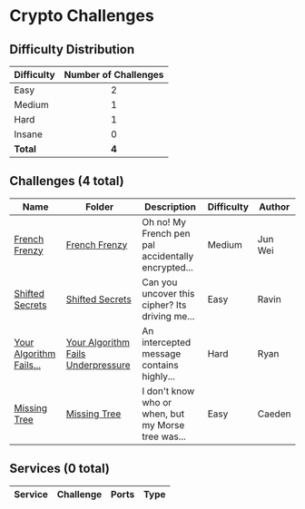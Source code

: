 
# Crypto Challenges

## Difficulty Distribution
| Difficulty | Number of Challenges |
|------------|:--------------------:|
| Easy | 2 |
| Medium | 1 |
| Hard | 1 |
| Insane | 0 |
| **Total** | **4** |

## Challenges (4 total)
| Name | Folder | Description | Difficulty | Author |
|------|--------|-------------|------------|--------|
| [French Frenzy](<./French Frenzy>) | [French Frenzy](<./French Frenzy>) | Oh no! My French pen pal accidentally encrypted... | Medium | Jun Wei |
| [Shifted Secrets](<./Shifted Secrets>) | [Shifted Secrets](<./Shifted Secrets>) | Can you uncover this cipher? Its driving me... | Easy | Ravin |
| [Your Algorithm Fails...](<./Your Algorithm Fails Underpressure>) | [Your Algorithm Fails Underpressure](<./Your Algorithm Fails Underpressure>) | An intercepted message contains highly... | Hard | Ryan |
| [Missing Tree](<./Missing Tree>) | [Missing Tree](<./Missing Tree>) | I don't know who or when, but my Morse tree was... | Easy | Caeden |

## Services (0 total)
| Service | Challenge | Ports | Type |
|---------|-----------|-------|------|

